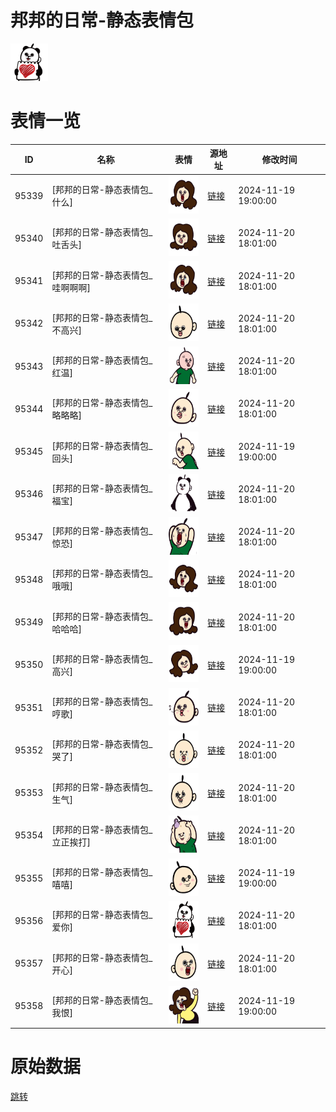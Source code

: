 # 邦邦的日常-静态表情包

<img src="./cover.png" height="60" alt="cover" />

# 表情一览

|ID|名称|表情|源地址|修改时间|
|----|----|----|----|----|
|95339|[邦邦的日常-静态表情包_什么]|<img src="./pic/095339_%5B邦邦的日常-静态表情包_什么%5D.png" height="60" alt="什么"/>|[链接](https://i0.hdslb.com/bfs/garb/4753a81408ca4493d1d06bda53a5d95d73d7825f.png)|2024-11-19 19:00:00|
|95340|[邦邦的日常-静态表情包_吐舌头]|<img src="./pic/095340_%5B邦邦的日常-静态表情包_吐舌头%5D.png" height="60" alt="吐舌头"/>|[链接](https://i0.hdslb.com/bfs/garb/82376b79b7a5c95ae32c8c5f67f2aa461a67586e.png)|2024-11-20 18:01:00|
|95341|[邦邦的日常-静态表情包_哇啊啊啊]|<img src="./pic/095341_%5B邦邦的日常-静态表情包_哇啊啊啊%5D.png" height="60" alt="哇啊啊啊"/>|[链接](https://i0.hdslb.com/bfs/garb/9f266ca5e94fd21515094bc04d748c3ee4ac66f2.png)|2024-11-20 18:01:00|
|95342|[邦邦的日常-静态表情包_不高兴]|<img src="./pic/095342_%5B邦邦的日常-静态表情包_不高兴%5D.png" height="60" alt="不高兴"/>|[链接](https://i0.hdslb.com/bfs/garb/d7a88395c522bb222b4f06bd3bfd3ef8baff65b6.png)|2024-11-20 18:01:00|
|95343|[邦邦的日常-静态表情包_红温]|<img src="./pic/095343_%5B邦邦的日常-静态表情包_红温%5D.png" height="60" alt="红温"/>|[链接](https://i0.hdslb.com/bfs/garb/d820684927954dfdf889c8b7c1fa56abf5e9499b.png)|2024-11-20 18:01:00|
|95344|[邦邦的日常-静态表情包_略略略]|<img src="./pic/095344_%5B邦邦的日常-静态表情包_略略略%5D.png" height="60" alt="略略略"/>|[链接](https://i0.hdslb.com/bfs/garb/9bee4451c5fe9337404857637c2ca02d9112d047.png)|2024-11-20 18:01:00|
|95345|[邦邦的日常-静态表情包_回头]|<img src="./pic/095345_%5B邦邦的日常-静态表情包_回头%5D.png" height="60" alt="回头"/>|[链接](https://i0.hdslb.com/bfs/garb/d3d7a3bc086848c652c5fd5ea8e82df0b963d1d5.png)|2024-11-19 19:00:00|
|95346|[邦邦的日常-静态表情包_福宝]|<img src="./pic/095346_%5B邦邦的日常-静态表情包_福宝%5D.png" height="60" alt="福宝"/>|[链接](https://i0.hdslb.com/bfs/garb/fbe8bca96d4796cc40aba363013ae3ee92cf51cb.png)|2024-11-20 18:01:00|
|95347|[邦邦的日常-静态表情包_惊恐]|<img src="./pic/095347_%5B邦邦的日常-静态表情包_惊恐%5D.png" height="60" alt="惊恐"/>|[链接](https://i0.hdslb.com/bfs/garb/cab26ae2dd4c2cc80af7b0d3e2a82c0eddf8f9a0.png)|2024-11-20 18:01:00|
|95348|[邦邦的日常-静态表情包_哦哦]|<img src="./pic/095348_%5B邦邦的日常-静态表情包_哦哦%5D.png" height="60" alt="哦哦"/>|[链接](https://i0.hdslb.com/bfs/garb/98414aeaac4c61da6c062245a57be12ecafeb809.png)|2024-11-20 18:01:00|
|95349|[邦邦的日常-静态表情包_哈哈哈]|<img src="./pic/095349_%5B邦邦的日常-静态表情包_哈哈哈%5D.png" height="60" alt="哈哈哈"/>|[链接](https://i0.hdslb.com/bfs/garb/97e29f10ddd58ea5230ccccf3f5d2aa1615741c7.png)|2024-11-20 18:01:00|
|95350|[邦邦的日常-静态表情包_高兴]|<img src="./pic/095350_%5B邦邦的日常-静态表情包_高兴%5D.png" height="60" alt="高兴"/>|[链接](https://i0.hdslb.com/bfs/garb/d17c55753a7148244f762b531d4578f08c2f7473.png)|2024-11-19 19:00:00|
|95351|[邦邦的日常-静态表情包_哼歌]|<img src="./pic/095351_%5B邦邦的日常-静态表情包_哼歌%5D.png" height="60" alt="哼歌"/>|[链接](https://i0.hdslb.com/bfs/garb/0fefabba9c9cd3ce0999829d20dde0b78af54a5a.png)|2024-11-20 18:01:00|
|95352|[邦邦的日常-静态表情包_哭了]|<img src="./pic/095352_%5B邦邦的日常-静态表情包_哭了%5D.png" height="60" alt="哭了"/>|[链接](https://i0.hdslb.com/bfs/garb/bf94f417a381c250ac16c2d378ec55d4bd2566af.png)|2024-11-20 18:01:00|
|95353|[邦邦的日常-静态表情包_生气]|<img src="./pic/095353_%5B邦邦的日常-静态表情包_生气%5D.png" height="60" alt="生气"/>|[链接](https://i0.hdslb.com/bfs/garb/63dc6489c76c588060f822bc25f3ee8ae33e7f31.png)|2024-11-20 18:01:00|
|95354|[邦邦的日常-静态表情包_立正挨打]|<img src="./pic/095354_%5B邦邦的日常-静态表情包_立正挨打%5D.png" height="60" alt="立正挨打"/>|[链接](https://i0.hdslb.com/bfs/garb/1ae6a6690d007dfd41a56eb5e6cf7979663ae816.png)|2024-11-20 18:01:00|
|95355|[邦邦的日常-静态表情包_嘻嘻]|<img src="./pic/095355_%5B邦邦的日常-静态表情包_嘻嘻%5D.png" height="60" alt="嘻嘻"/>|[链接](https://i0.hdslb.com/bfs/garb/7e604a508c94ff382b05167f6d62932b277c0570.png)|2024-11-19 19:00:00|
|95356|[邦邦的日常-静态表情包_爱你]|<img src="./pic/095356_%5B邦邦的日常-静态表情包_爱你%5D.png" height="60" alt="爱你"/>|[链接](https://i0.hdslb.com/bfs/garb/4ea53e0da8ae6a7884ab393e8e020345f6e12b7f.png)|2024-11-20 18:01:00|
|95357|[邦邦的日常-静态表情包_开心]|<img src="./pic/095357_%5B邦邦的日常-静态表情包_开心%5D.png" height="60" alt="开心"/>|[链接](https://i0.hdslb.com/bfs/garb/baa88b5777fb4f207114c81a6c5bce52673db7d0.png)|2024-11-20 18:01:00|
|95358|[邦邦的日常-静态表情包_我恨]|<img src="./pic/095358_%5B邦邦的日常-静态表情包_我恨%5D.png" height="60" alt="我恨"/>|[链接](https://i0.hdslb.com/bfs/garb/7cc1db4a06b08a528e0729db2f49fb85c4da76c7.png)|2024-11-19 19:00:00|

# 原始数据

[跳转](./raw.json)


